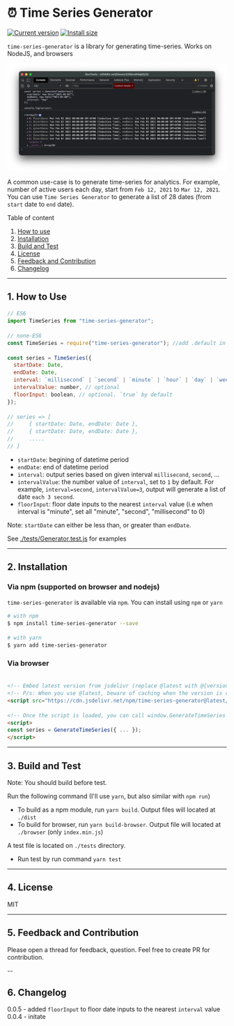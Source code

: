 # ⏰ Time Series Generator

<a href="https://packagephobia.now.sh/result?p=time-series-generator"><img src="https://badgen.net/packagephobia/install/time-series-generator" alt="Current version"></a> <a href="https://www.npmjs.com/package/time-series-generator"><img src="https://img.shields.io/npm/v/time-series-generator" alt="Install size"></a>

`time-series-generator` is a library for generating time-series. Works on NodeJS, and browsers

![Sample output](./screenshoot.png)

A common use-case is to generate time-series for analytics. For example, number of active users each day, start from `Feb 12, 2021` to `Mar 12, 2021`. You can use `Time Series Generator` to generate a list of 28 dates (from `start` date to `end` date).

Table of content

1. [How to use](#1-how-to-use)
2. [Installation](#2-installation)
3. [Build and Test](#3-build-and-test)
4. [License](#4-license)
5. [Feedback and Contribution](#5-feedback-and-contribution)
6. [Changelog](#6-changelog)

---

## 1. How to Use

```js
// ES6
import TimeSeries from "time-series-generator";

// none-ES6
const TimeSeries = require("time-series-generator"); //add .default in some cases

const series = TimeSeries({
  startDate: Date,
  endDate: Date,
  interval: `millisecond` | `second` | `minute` | `hour` | `day` | `week` | `month` | `year`,
  intervalValue: number, // optional
  floorInput: boolean, // optional. `true` by default 
});

// series => [
//     { startDate: Date, endDate: Date },
//     { startDate: Date, endDate: Date },
//     .....
// ]
```

- `startDate`: begining of datetime period
- `endDate`: end of datetime period
- `interval`: output series based on given interval `millisecond`, `second`, ...
- `intervalValue`: the number value of `interval`, set to `1` by default. For example, `interval=second`, `intervalValue=3`, output will generate a list of date `each 3 second`.
- `floorInput`: floor date inputs to the nearest `interval` value (i.e when interval is "minute", set all "minute", "second", "millisecond" to 0)

Note: `startDate` can either be less than, or greater than `endDate`.

See [./tests/Generator.test.js](./tests/Generator.test.js) for examples

---

## 2. Installation

### Via npm (supported on browser and nodejs)

`time-series-generator` is available via `npm`. You can install using `npm` or `yarn`

```sh
# with npm
$ npm install time-series-generator --save

# with yarn
$ yarn add time-series-generator
```

### Via browser

```html

<!-- Embed latest version from jsdelivr (replace @latest with @{version number}) -->
<!-- P/s: When you use @latest, beware of caching when the version is changed-->
<script src="https://cdn.jsdelivr.net/npm/time-series-generator@latest/browser/index.min.js"></script>

<!-- Once the script is loaded, you can call window.GenerateTimeSeries -->
<script>
const series = GenerateTimeSeries({ ... });
</script>
```

---

## 3. Build and Test

Note: You should build before test. 

Run the following command (I'll use `yarn`, but also similar with `npm run`)

- To build as a npm module, run `yarn build`. Output files will located at `./dist`
- To build for browser,  run `yarn build-browser`. Output file will located at `./browser` (only `index.min.js`)

A test file is located on `./tests` directory. 
- Run test by run command `yarn test`

---

## 4. License

MIT

---

## 5. Feedback and Contribution

Please open a thread for feedback, question. Feel free to create PR for contribution.

--


## 6. Changelog

0.0.5 - added `floorInput` to floor date inputs to the nearest `interval` value
0.0.4 - initate
